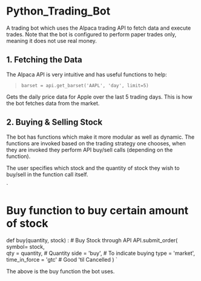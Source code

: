 # Python_Trading_Bot

A trading bot which uses the Alpaca trading API to fetch data and execute trades. Note that the bot is configured to perform paper trades only, meaning it does not use real money. 

## 1. Fetching the Data 

The Alpaca API is very intuitive and has useful functions to help:

> `barset = api.get_barset('AAPL', 'day', limit=5)`

Gets the daily price data for Apple over the last 5 trading days. This is how the bot fetches data from the market. 

## 2. Buying & Selling Stock 

The bot has functions which make it more modular as well as dynamic. The functions are invoked based on the trading strategy one chooses, when they are invoked they perform API buy/sell calls (depending on the function). 

The user specifies which stock and the quantity of stock they wish to buy/sell in the function call itself. 

`
# Buy function to buy certain amount of stock
def buy(quantity, stock) :
    # Buy Stock through API
        API.submit_order(
        symbol= stock,         
        qty = quantity,       # Quantity
        side = 'buy',         # To indicate buying
        type = 'market',
        time_in_force = 'gtc' # Good 'til Cancelled 
)
`

The above is the buy function the bot uses. 







